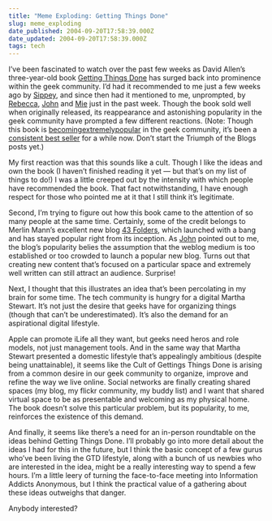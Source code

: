 ```yaml
---
title: "Meme Exploding: Getting Things Done"
slug: meme_exploding
date_published: 2004-09-20T17:58:39.000Z
date_updated: 2004-09-20T17:58:39.000Z
tags: tech
---
```


I’ve been fascinated to watch over the past few weeks as David Allen’s three-year-old book [Getting Things Done](http://www.amazon.com/exec/obidos/ASIN/0142000280/2020-20) has surged back into prominence within the geek community. I’d had it recommended to me just a few weeks ago by [Sippey](http://sippey.typepad.com), and since then had it mentioned to me, unprompted, by [Rebecca](http://www.rebeccablood.net), [John](http://www.daringfireball.net) and [Mie](http://www.kokochi.com) just in the past week. Though the book sold well when originally released, its reappearance and astonishing popularity in the geek community have prompted a few different reactions. (Note: Though this book is [becoming](http://www.technorati.com/cosmos/search.html?rank=&amp;url=%22getting+things+done%22)[extremely](http://del.icio.us/tag/gtd)[popular](http://del.icio.us/tag/getting) in the geek community, it’s been a [consistent best seller](http://1.amazonscan.com/scan/details.php?asin=0142000280&amp;days=90) for a while now. Don’t start the Triumph of the Blogs posts yet.)

My first reaction was that this sounds like a cult. Though I like the ideas and own the book (I haven’t finished reading it yet — but that’s on my list of things to do!) I was a little creeped out by the intensity with which people have recommended the book. That fact notwithstanding, I have enough respect for those who pointed me at it that I still think it’s legitimate.

Second, I’m trying to figure out how this book came to the attention of so many people at the same time. Certainly, some of the credit belongs to Merlin Mann’s excellent new blog [43 Folders](http://merlin.blogs.com/43folders/), which launched with a bang and has stayed popular right from its inception. As [John](http://www.daringfireball.net) pointed out to me, the blog’s popularity belies the assumption that the weblog medium is too established or too crowded to launch a popular new blog. Turns out that creating new content that’s focused on a particular space and extremely well written can still attract an audience. Surprise!

Next, I thought that this illustrates an idea that’s been percolating in my brain for some time. The tech community is hungry for a digital Martha Stewart. It’s not just the desire that geeks have for organizing things (though that can’t be underestimated). It’s also the demand for an aspirational digital lifestyle.

Apple can promote iLife all they want, but geeks need heros and role models, not just management tools. And in the same way that Martha Stewart presented a domestic lifestyle that’s appealingly ambitious (despite being unattainable), it seems like the Cult of Gettings Things Done is arising from a common desire in our geek community to organize, improve and refine the way we live online. Social networks are finally creating shared spaces (my blog, my flickr community, my buddy list) and I want that shared virtual space to be as presentable and welcoming as my physical home. The book doesn’t solve this particular problem, but its popularity, to me, reinforces the existence of this demand.

And finally, it seems like there’s a need for an in-person roundtable on the ideas behind Getting Things Done. I’ll probably go into more detail about the ideas I had for this in the future, but I think the basic concept of a few gurus who’ve been living the GTD lifestyle, along with a bunch of us newbies who are interested in the idea, might be a really interesting way to spend a few hours. I’m a little leery of turning the face-to-face meeting into Information Addicts Anonymous, but I think the practical value of a gathering about these ideas outweighs that danger.

Anybody interested?
